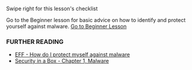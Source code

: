 [Title]: # (What now?)
[Difficulty]: # (Advanced)
[Order]: # (3)

Swipe right for this lesson's checklist

Go to the Beginner lesson for basic advice on how to identify and protect yourself against malware.
[Go to Beginner Lesson](umbrella://lesson/malware/0)

### FURTHER READING

*   [EFF - How do I protect myself against malware](https://ssd.eff.org/en/module/how-do-i-protect-myself-against-malware)
*   [Security in a Box - Chapter 1, Malware](https://securityinabox.org/chapter-1)